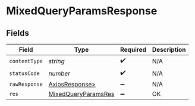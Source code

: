 # MixedQueryParamsResponse


## Fields

| Field                                                                 | Type                                                                  | Required                                                              | Description                                                           |
| --------------------------------------------------------------------- | --------------------------------------------------------------------- | --------------------------------------------------------------------- | --------------------------------------------------------------------- |
| `contentType`                                                         | *string*                                                              | :heavy_check_mark:                                                    | N/A                                                                   |
| `statusCode`                                                          | *number*                                                              | :heavy_check_mark:                                                    | N/A                                                                   |
| `rawResponse`                                                         | [AxiosResponse>](https://axios-http.com/docs/res_schema)              | :heavy_minus_sign:                                                    | N/A                                                                   |
| `res`                                                                 | [MixedQueryParamsRes](../../models/operations/mixedqueryparamsres.md) | :heavy_minus_sign:                                                    | OK                                                                    |